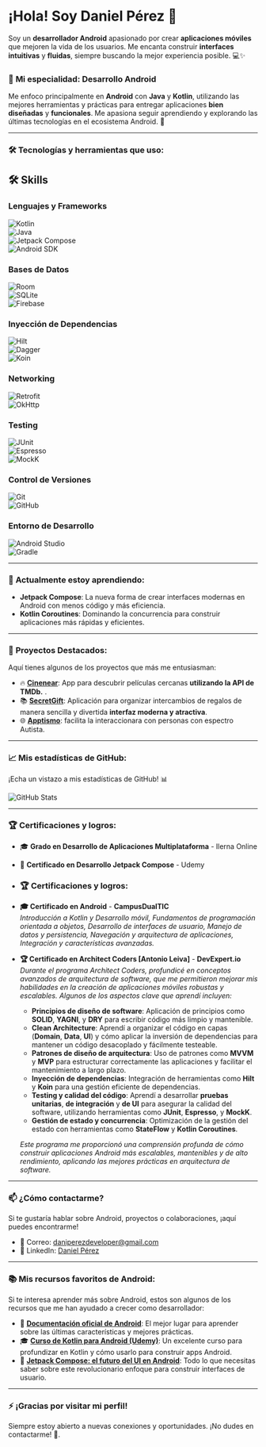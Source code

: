 # ¡Hola! Soy **Daniel Pérez** 👋

Soy un **desarrollador Android** apasionado por crear **aplicaciones móviles** que mejoren la vida de los usuarios. Me encanta construir **interfaces intuitivas** y **fluidas**, siempre buscando la mejor experiencia posible. 💻✨

### 📱 **Mi especialidad: Desarrollo Android** 

Me enfoco principalmente en **Android** con **Java** y **Kotlin**, utilizando las mejores herramientas y prácticas para entregar aplicaciones **bien diseñadas** y **funcionales**. Me apasiona seguir aprendiendo y explorando las últimas tecnologías en el ecosistema Android. 🚀

---

### 🛠️ **Tecnologías y herramientas que uso:**

## 🛠️ **Skills**

### Lenguajes y Frameworks  
![Kotlin](https://img.shields.io/badge/Kotlin-0095D5?style=for-the-badge&logo=kotlin&logoColor=white&labelColor=101010)  
![Java](https://img.shields.io/badge/Java-007396?style=for-the-badge&logo=java&logoColor=white&labelColor=101010)  
![Jetpack Compose](https://img.shields.io/badge/Jetpack_Compose-4285F4?style=for-the-badge&logo=jetpackcompose&logoColor=white&labelColor=101010)  
![Android SDK](https://img.shields.io/badge/Android_SDK-3DDC84?style=for-the-badge&logo=android&logoColor=white&labelColor=101010)  

### Bases de Datos  
![Room](https://img.shields.io/badge/Room-4285F4?style=for-the-badge&logo=sqlite&logoColor=white&labelColor=101010)  
![SQLite](https://img.shields.io/badge/SQLite-003B57?style=for-the-badge&logo=sqlite&logoColor=white&labelColor=101010)  
![Firebase](https://img.shields.io/badge/Firebase-FFCA28?style=for-the-badge&logo=firebase&logoColor=white&labelColor=101010)  

### Inyección de Dependencias  
![Hilt](https://img.shields.io/badge/Hilt-0078D7?style=for-the-badge&logo=dagger&logoColor=white&labelColor=101010)  
![Dagger](https://img.shields.io/badge/Dagger-FF5722?style=for-the-badge&logo=dagger&logoColor=white&labelColor=101010)  
![Koin](https://img.shields.io/badge/Koin-6DB33F?style=for-the-badge&logo=kotlin&logoColor=white&labelColor=101010)  

### Networking  
![Retrofit](https://img.shields.io/badge/Retrofit-0078D7?style=for-the-badge&logo=retrofit&logoColor=white&labelColor=101010)  
![OkHttp](https://img.shields.io/badge/OkHttp-5B5B5B?style=for-the-badge&logo=android&logoColor=white&labelColor=101010)  

### Testing  
![JUnit](https://img.shields.io/badge/JUnit-25A162?style=for-the-badge&logo=junit5&logoColor=white&labelColor=101010)  
![Espresso](https://img.shields.io/badge/Espresso-6DB33F?style=for-the-badge&logo=android&logoColor=white&labelColor=101010)  
![MockK](https://img.shields.io/badge/MockK-FF4785?style=for-the-badge&logo=kotlin&logoColor=white&labelColor=101010)  

### Control de Versiones  
![Git](https://img.shields.io/badge/Git-F05032?style=for-the-badge&logo=git&logoColor=white&labelColor=101010)  
![GitHub](https://img.shields.io/badge/GitHub-181717?style=for-the-badge&logo=github&logoColor=white&labelColor=101010)  

### Entorno de Desarrollo  
![Android Studio](https://img.shields.io/badge/Android_Studio-3DDC84?style=for-the-badge&logo=androidstudio&logoColor=white&labelColor=101010)  
![Gradle](https://img.shields.io/badge/Gradle-02303A?style=for-the-badge&logo=gradle&logoColor=white&labelColor=101010)  


---

### 🌱 **Actualmente estoy aprendiendo:**
- **Jetpack Compose**: La nueva forma de crear interfaces modernas en Android con menos código y más eficiencia.
- **Kotlin Coroutines**: Dominando la concurrencia para construir aplicaciones más rápidas y eficientes.

---

### 🚀 **Proyectos Destacados:**

Aquí tienes algunos de los proyectos que más me entusiasman:

- 🔥 [**Cinenear**](https://github.com/Dedany/Cinenear): App para descubrir películas cercanas **utilizando la API de TMDb.** .
- 📚 [**SecretGift**](https://github.com/Dedany/SecretGift): Aplicación para organizar intercambios de regalos de manera sencilla y divertida **interfaz moderna y atractiva**.
- 🌐 [**Apptismo**](https://github.com/Dedany/Apptismo): facilita la interaccionara con personas con espectro Autista.

---

### 📈 **Mis estadísticas de GitHub:**

¡Echa un vistazo a mis estadísticas de GitHub! 📊

![GitHub Stats](https://github-readme-stats.vercel.app/api?username=tu_usuario&show_icons=true&count_private=true&hide_title=true&theme=dark)

---

### 🏆 **Certificaciones y logros:**

- 🎓 **Grado en Desarrollo de Aplicaciones Multiplataforma** - Ilerna Online
- 🏅 **Certificado en Desarrollo Jetpack Compose** - Udemy

- ### 🏆 **Certificaciones y logros:**

- **🎓 Certificado en Android** - **CampusDualTIC**  
   _Introducción a Kotlin y Desarrollo móvil, Fundamentos de programación orientada a objetos, Desarrollo de interfaces de usuario, Manejo de datos y persistencia, Navegación y arquitectura de aplicaciones, Integración y características avanzadas._

- **🏆 Certificado en Architect Coders [Antonio Leiva]** - **DevExpert.io**  
   _Durante el programa Architect Coders, profundicé en conceptos avanzados de arquitectura de software, que me permitieron mejorar mis habilidades en la creación de aplicaciones móviles robustas y escalables. Algunos de los aspectos clave que aprendí incluyen:_

   - **Principios de diseño de software**: Aplicación de principios como **SOLID**, **YAGNI**, y **DRY** para escribir código más limpio y mantenible.
   - **Clean Architecture**: Aprendí a organizar el código en capas (**Domain**, **Data**, **UI**) y cómo aplicar la inversión de dependencias para mantener un código desacoplado y fácilmente testeable.
   - **Patrones de diseño de arquitectura**: Uso de patrones como **MVVM** y **MVP** para estructurar correctamente las aplicaciones y facilitar el mantenimiento a largo plazo.
   - **Inyección de dependencias**: Integración de herramientas como **Hilt** y **Koin** para una gestión eficiente de dependencias.
   - **Testing y calidad del código**: Aprendí a desarrollar **pruebas unitarias**, **de integración** y **de UI** para asegurar la calidad del software, utilizando herramientas como **JUnit**, **Espresso**, y **MockK**.
   - **Gestión de estado y concurrencia**: Optimización de la gestión del estado con herramientas como **StateFlow** y **Kotlin Coroutines**.

   _Este programa me proporcionó una comprensión profunda de cómo construir aplicaciones Android más escalables, mantenibles y de alto rendimiento, aplicando las mejores prácticas en arquitectura de software._

---

### 📫 **¿Cómo contactarme?**  
Si te gustaría hablar sobre Android, proyectos o colaboraciones, ¡aquí puedes encontrarme!

- 📧 Correo: [daniperezdeveloper@gmail.com](mailto:daniperezdeveloper@gmail.com)
- 💼 LinkedIn: [Daniel Pérez](https://www.linkedin.com/in/daniel-pérez-78068154/)

---

### 📚 **Mis recursos favoritos de Android:**

Si te interesa aprender más sobre Android, estos son algunos de los recursos que me han ayudado a crecer como desarrollador:

- 📘 [**Documentación oficial de Android**](https://developer.android.com): El mejor lugar para aprender sobre las últimas características y mejores prácticas.
- 🎓 [**Curso de Kotlin para Android (Udemy)**](https://www.udemy.com/course/kotlin-para-android/): Un excelente curso para profundizar en Kotlin y cómo usarlo para construir apps Android.
- 📱 [**Jetpack Compose: el futuro del UI en Android**](https://developer.android.com/jetpack/compose): Todo lo que necesitas saber sobre este revolucionario enfoque para construir interfaces de usuario.

---

### ⚡ **¡Gracias por visitar mi perfil!**  
Siempre estoy abierto a nuevas conexiones y oportunidades. ¡No dudes en contactarme! 🚀. 
